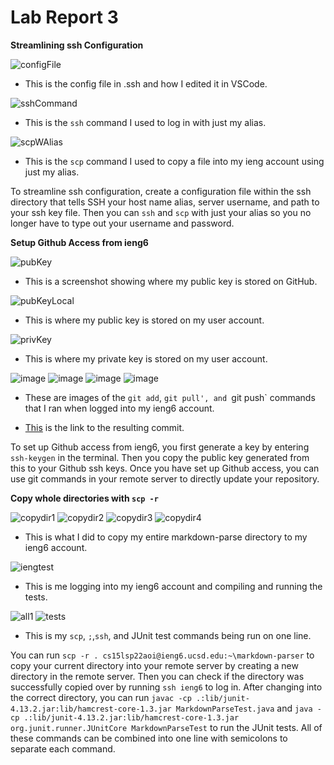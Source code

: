 # Lab Report 3

**Streamlining ssh Configuration**

![configFile](https://user-images.githubusercontent.com/103210217/167228163-81be92f5-8463-444c-8a81-37383e4a187d.png)
- This is the config file in .ssh and how I edited it in VSCode.

![sshCommand](https://user-images.githubusercontent.com/103210217/167228267-72435a0f-8119-4cbf-9413-6bd5a18698d8.png)
- This is the `ssh` command I used to log in with just my alias.

![scpWAlias](https://user-images.githubusercontent.com/103210217/167229068-2da06dd7-8fca-47ae-8394-1778bd0f737b.png)
- This is the `scp` command I used to copy a file into my ieng account using just my alias.

To streamline ssh configuration, create a configuration file within the ssh directory that tells SSH your host name alias, server username, and path to your ssh key file. Then you can `ssh` and `scp` with just your alias so you no longer have to type out your username and password. 

**Setup Github Access from ieng6**

![pubKey](https://user-images.githubusercontent.com/103210217/167229259-6c95754c-33c8-4bbf-bd66-cbfe26989869.png)
- This is a screenshot showing where my public key is stored on GitHub.

![pubKeyLocal](https://user-images.githubusercontent.com/103210217/167229342-bc550b5e-e9c9-4e21-98b0-7045e014d55e.png)
- This is where my public key is stored on my user account.

![privKey](https://user-images.githubusercontent.com/103210217/167229348-452438d2-9334-4eb4-880f-0fbd1c5b44a5.png)
- This is where my private key is stored on my user account.

![image](https://user-images.githubusercontent.com/103210217/167230249-773b4bf6-d87d-4163-b5a7-e4577cd09f75.png)
![image](https://user-images.githubusercontent.com/103210217/167230447-2c649d86-3df8-48be-91fc-f4653ca5664f.png)
![image](https://user-images.githubusercontent.com/103210217/167230462-2aa626ea-cb6f-41f4-8a52-5e6d0ac7bfd6.png)
![image](https://user-images.githubusercontent.com/103210217/167230477-366098c1-ba20-4736-b3ed-98290e9b1726.png)
- These are images of the `git add`, `git pull', and `git push` commands that I ran when logged into my ieng6 account.

- [This](https://github.com/aejiang/markdown-parser/blob/main/testFileeee.txt) is the link to the resulting commit.

To set up Github access from ieng6, you first generate a key by entering `ssh-keygen` in the terminal. Then you copy the public key generated from this to your Github ssh keys. Once you have set up Github access, you can use git commands in your remote server to directly update your repository. 

**Copy whole directories with `scp -r`**

![copydir1](https://user-images.githubusercontent.com/103210217/167238395-c48bb22c-9746-4234-b40a-2cf3c3e88d35.png)
![copydir2](https://user-images.githubusercontent.com/103210217/167238407-a0563b39-c429-4ff0-bfc3-731c87f6a903.png)
![copydir3](https://user-images.githubusercontent.com/103210217/167238415-858c4b8f-bd09-402b-b905-a0d420566b3c.png)
![copydir4](https://user-images.githubusercontent.com/103210217/167238424-8c525e97-96fe-4cc9-90c4-7afb26cfd565.png)
- This is what I did to copy my entire markdown-parse directory to my ieng6 account.

![iengtest](https://user-images.githubusercontent.com/103210217/167238643-7fbfad0a-5631-47f1-937b-93da3583302e.png)
- This is me logging into my ieng6 account and compiling and running the tests.


![all1](https://user-images.githubusercontent.com/103210217/168527682-b3e398cc-81fe-4c50-8ed6-7b1a7a17fbe5.png)
![tests](https://user-images.githubusercontent.com/103210217/168527942-5dfd60bf-69f5-42ec-9182-06d1178b626e.png)

- This is my `scp`, `;`,`ssh`, and JUnit test commands being run on one line. 

You can run `scp -r . cs15lsp22aoi@ieng6.ucsd.edu:~\markdown-parser` to copy your current directory into your remote server by creating a new directory in the remote server. Then you can check if the directory was successfully copied over by running `ssh ieng6` to log in. After changing into the correct directory, you can run `javac -cp .:lib/junit-4.13.2.jar:lib/hamcrest-core-1.3.jar MarkdownParseTest.java` and `java -cp .:lib/junit-4.13.2.jar:lib/hamcrest-core-1.3.jar org.junit.runner.JUnitCore MarkdownParseTest` to run the JUnit tests. All of these commands can be combined into one line with semicolons to separate each command.






